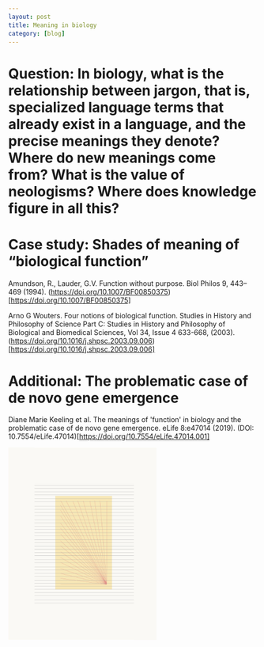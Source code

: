 ```yaml
---
layout: post
title: Meaning in biology
category: [blog]
---
```


# Question: In biology, what is the relationship between jargon, that is, specialized language terms that already exist in a language, and the precise meanings they denote? Where do new meanings come from? What is the value of neologisms? Where does knowledge figure in all this?

# Case study: Shades of meaning of “biological function” 

Amundson, R., Lauder, G.V. Function without purpose. Biol Philos 9, 443–469 (1994). (https://doi.org/10.1007/BF00850375)[https://doi.org/10.1007/BF00850375]

Arno G Wouters. Four notions of biological function. Studies in History and Philosophy of Science Part C: Studies in History and Philosophy of Biological and Biomedical Sciences, Vol 34, Issue 4 633-668, (2003). (https://doi.org/10.1016/j.shpsc.2003.09.006)[https://doi.org/10.1016/j.shpsc.2003.09.006]

# Additional: The problematic case of de novo gene emergence

Diane Marie Keeling et al. The meanings of 'function' in biology and the problematic case of de novo gene emergence. eLife  8:e47014 (2019). (DOI: 10.7554/eLife.47014)[https://doi.org/10.7554/eLife.47014.001]

<img align="center" width="300" src="/Images/TheViewFromNowhere.png">









  
